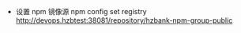 - 设置 npm 镜像源
  npm config set registry http://devops.hzbtest:38081/repository/hzbank-npm-group-public
